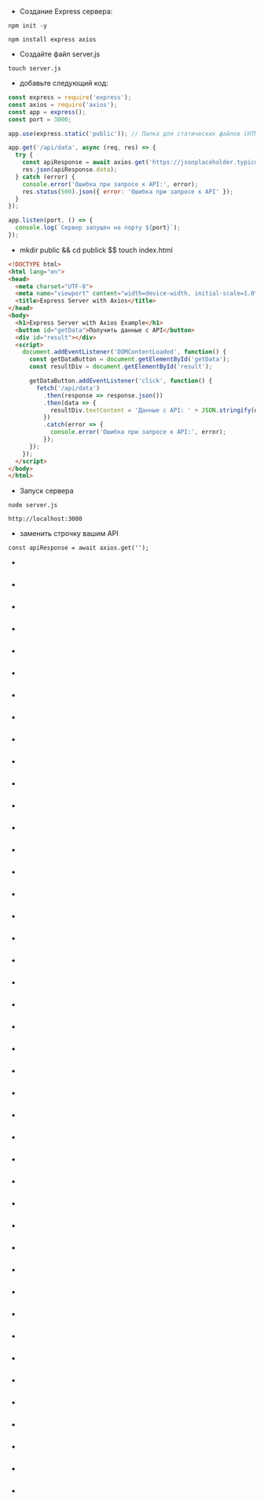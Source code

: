 * Создание Express сервера:
```
npm init -y
```
 
```
npm install express axios
```
* Создайте файл server.js
```
touch server.js
```
* добавьте следующий код:
```javascript
const express = require('express');
const axios = require('axios');
const app = express();
const port = 3000;

app.use(express.static('public')); // Папка для статических файлов (HTML, CSS, JS)

app.get('/api/data', async (req, res) => {
  try {
    const apiResponse = await axios.get('https://jsonplaceholder.typicode.com/posts/1');
    res.json(apiResponse.data);
  } catch (error) {
    console.error('Ошибка при запросе к API:', error);
    res.status(500).json({ error: 'Ошибка при запросе к API' });
  }
});

app.listen(port, () => {
  console.log(`Сервер запущен на порту ${port}`);
});

```
* mkdir public && cd publick $$ touch index.html
```html
<!DOCTYPE html>
<html lang="en">
<head>
  <meta charset="UTF-8">
  <meta name="viewport" content="width=device-width, initial-scale=1.0">
  <title>Express Server with Axios</title>
</head>
<body>
  <h1>Express Server with Axios Example</h1>
  <button id="getData">Получить данные с API</button>
  <div id="result"></div>
  <script>
    document.addEventListener('DOMContentLoaded', function() {
      const getDataButton = document.getElementById('getData');
      const resultDiv = document.getElementById('result');

      getDataButton.addEventListener('click', function() {
        fetch('/api/data')
          .then(response => response.json())
          .then(data => {
            resultDiv.textContent = 'Данные с API: ' + JSON.stringify(data, null, 2);
          })
          .catch(error => {
            console.error('Ошибка при запросе к API:', error);
          });
      });
    });
  </script>
</body>
</html>

```
* Запуск сервера
```
node server.js
```

```
http://localhost:3000
```
* заменить строчку вашим API
```
const apiResponse = await axios.get('');
```
* 
```

```
* 
```

```
* 
```

```
* 
```

```
* 
```

```
* 
```

```
* 
```

```
* 
```

```
* 
```

```
* 
```

```
* 
```

```
* 
```

```
* 
```

```
* 
```

```
* 
```

```
* 
```

```
* 
```

```
* 
```

```
* 
```

```
* 
```

```
* 
```

```
* 
```

```
* 
```

```
* 
```

```
* 
```

```
* 
```

```
* 
```

```
* 
```

```
* 
```

```
* 
```

```
* 
```

```
* 
```

```
* 
```

```
* 
```

```
* 
```

```
* 
```

```
* 
```

```
* 
```

```
* 
```

```
* 
```

```
* 
```

```
* 
```

```
* 
```

```
